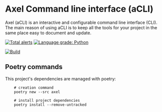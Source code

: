 
Axel Command line interface (aCLI)
==================================

Axel (aCLI) is an interactive and configurable command line interface (CLI). The main reason of using aCLI is to keep all the tools for your project in the same place easy to document and update.

[![Total alerts](https://img.shields.io/lgtm/alerts/g/a42ss/axel.svg?logo=lgtm&logoWidth=18)](https://lgtm.com/projects/g/a42ss/axel/alerts/)
[![Language grade: Python](https://img.shields.io/lgtm/grade/python/g/a42ss/axel.svg?logo=lgtm&logoWidth=18)](https://lgtm.com/projects/g/a42ss/axel/context:python)

[![Build](https://github.com/a42ss/axel/actions/workflows/python-package.yml/badge.svg)](https://github.com/a42ss/axel/actions/workflows/python-package.yml)

Poetry commands
---------------

This project's dependencies are managed with poetry: 

```
    # creation command
    poetry new --src axel
         
    # install project dependencies
    poetry install --remove-untracked
```
